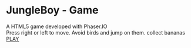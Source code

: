 # JungleBoy - Game
A HTML5 game developed with Phaser.IO
<br>
Press right or left to move. Avoid birds and jump on them. collect bananas
<br>
<a href="https://msdagiya.github.io/jungleBoy/">PLAY</a>
